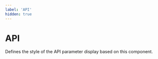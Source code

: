 ```yaml
---
label: 'API'
hidden: true
---
```


# API

Defines the style of the API parameter display based on this component.

